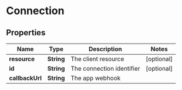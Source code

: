
# Connection

## Properties
Name | Type | Description | Notes
------------ | ------------- | ------------- | -------------
**resource** | **String** | The client resource |  [optional]
**id** | **String** | The connection identifier |  [optional]
**callbackUrl** | **String** | The app webhook | 



